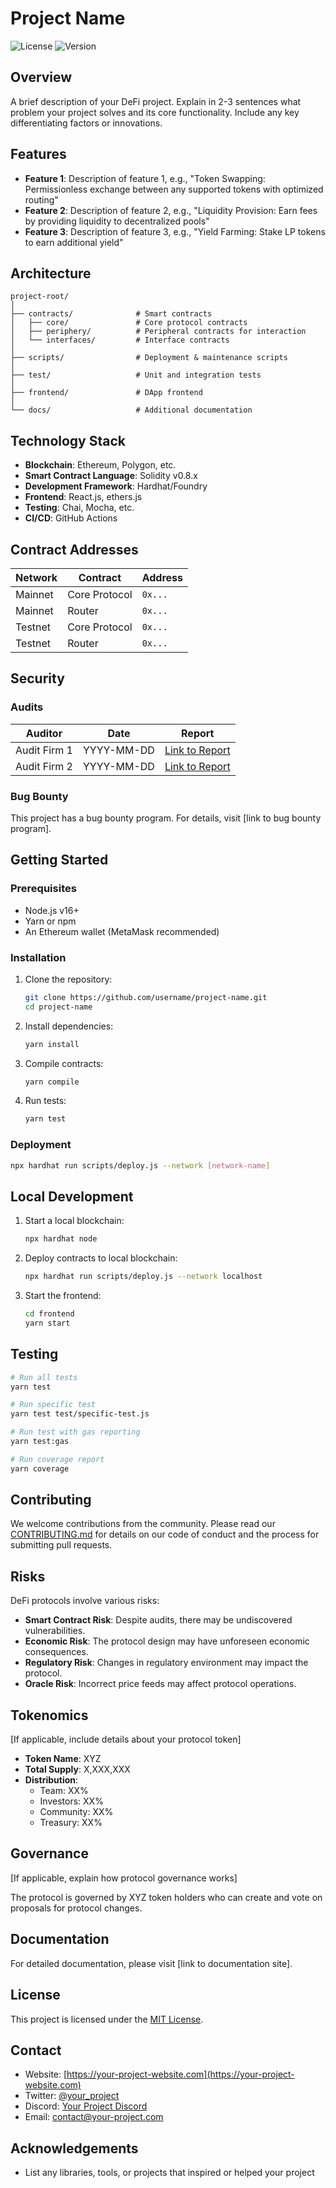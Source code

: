 # Project Name

![License](https://img.shields.io/badge/license-MIT-blue.svg)
![Version](https://img.shields.io/badge/version-0.1.0-green.svg)

## Overview

A brief description of your DeFi project. Explain in 2-3 sentences what problem your project solves and its core functionality. Include any key differentiating factors or innovations.

## Features

- **Feature 1**: Description of feature 1, e.g., "Token Swapping: Permissionless exchange between any supported tokens with optimized routing"
- **Feature 2**: Description of feature 2, e.g., "Liquidity Provision: Earn fees by providing liquidity to decentralized pools"
- **Feature 3**: Description of feature 3, e.g., "Yield Farming: Stake LP tokens to earn additional yield"

## Architecture

```
project-root/
│
├── contracts/              # Smart contracts
│   ├── core/               # Core protocol contracts
│   ├── periphery/          # Peripheral contracts for interaction
│   └── interfaces/         # Interface contracts
│
├── scripts/                # Deployment & maintenance scripts
│
├── test/                   # Unit and integration tests
│
├── frontend/               # DApp frontend
│
└── docs/                   # Additional documentation
```

## Technology Stack

- **Blockchain**: Ethereum, Polygon, etc.
- **Smart Contract Language**: Solidity v0.8.x
- **Development Framework**: Hardhat/Foundry
- **Frontend**: React.js, ethers.js
- **Testing**: Chai, Mocha, etc.
- **CI/CD**: GitHub Actions

## Contract Addresses

| Network | Contract | Address |
|---------|----------|---------|
| Mainnet | Core Protocol | `0x...` |
| Mainnet | Router | `0x...` |
| Testnet | Core Protocol | `0x...` |
| Testnet | Router | `0x...` |

## Security

### Audits

| Auditor | Date | Report |
|---------|------|--------|
| Audit Firm 1 | YYYY-MM-DD | [Link to Report](https://example.com) |
| Audit Firm 2 | YYYY-MM-DD | [Link to Report](https://example.com) |

### Bug Bounty

This project has a bug bounty program. For details, visit [link to bug bounty program].

## Getting Started

### Prerequisites

- Node.js v16+
- Yarn or npm
- An Ethereum wallet (MetaMask recommended)

### Installation

1. Clone the repository:
   ```bash
   git clone https://github.com/username/project-name.git
   cd project-name
   ```

2. Install dependencies:
   ```bash
   yarn install
   ```

3. Compile contracts:
   ```bash
   yarn compile
   ```

4. Run tests:
   ```bash
   yarn test
   ```

### Deployment

```bash
npx hardhat run scripts/deploy.js --network [network-name]
```

## Local Development

1. Start a local blockchain:
   ```bash
   npx hardhat node
   ```

2. Deploy contracts to local blockchain:
   ```bash
   npx hardhat run scripts/deploy.js --network localhost
   ```

3. Start the frontend:
   ```bash
   cd frontend
   yarn start
   ```

## Testing

```bash
# Run all tests
yarn test

# Run specific test
yarn test test/specific-test.js

# Run test with gas reporting
yarn test:gas

# Run coverage report
yarn coverage
```

## Contributing

We welcome contributions from the community. Please read our [CONTRIBUTING.md](CONTRIBUTING.md) for details on our code of conduct and the process for submitting pull requests.

## Risks

DeFi protocols involve various risks:

- **Smart Contract Risk**: Despite audits, there may be undiscovered vulnerabilities.
- **Economic Risk**: The protocol design may have unforeseen economic consequences.
- **Regulatory Risk**: Changes in regulatory environment may impact the protocol.
- **Oracle Risk**: Incorrect price feeds may affect protocol operations.

## Tokenomics

[If applicable, include details about your protocol token]

- **Token Name**: XYZ
- **Total Supply**: X,XXX,XXX
- **Distribution**:
  - Team: XX%
  - Investors: XX%
  - Community: XX%
  - Treasury: XX%

## Governance

[If applicable, explain how protocol governance works]

The protocol is governed by XYZ token holders who can create and vote on proposals for protocol changes.

## Documentation

For detailed documentation, please visit [link to documentation site].

## License

This project is licensed under the [MIT License](LICENSE).

## Contact

- Website: [https://your-project-website.com](https://your-project-website.com)
- Twitter: [@your_project](https://twitter.com/your_project)
- Discord: [Your Project Discord](https://discord.gg/your-project)
- Email: contact@your-project.com

## Acknowledgements

- List any libraries, tools, or projects that inspired or helped your project